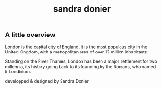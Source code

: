 <html>
<head>
<style>
div.container {
    width: 100%;
}

header, footer {
    padding: 1em;
    color: white;
    background-color: black;
    clear: left;
    text-align: center;
}

nav {
    float: left;
    max-width: 160px;
}

nav ul {
    list-style-type: none;
    padding: 0;
}
   
nav ul a {
    text-decoration: none;
}

article {
  
    padding: 1em;
    overflow: hidden;
}
</style>
</head>
<body>

<div class="container">

<header>
   <h1>sandra donier</h1>
</header>

<article>
  <h1>A little overview</h1>
  <p>London is the capital city of England. It is the most populous city in the  United Kingdom, with a metropolitan area of over 13 million inhabitants.</p>
  <p>Standing on the River Thames, London has been a major settlement for two millennia, its history going back to its founding by the Romans, who named it Londinium.</p>
</article>

<footer>developped & designed by Sandra Donier</footer>

</div>

</body>
</html>

